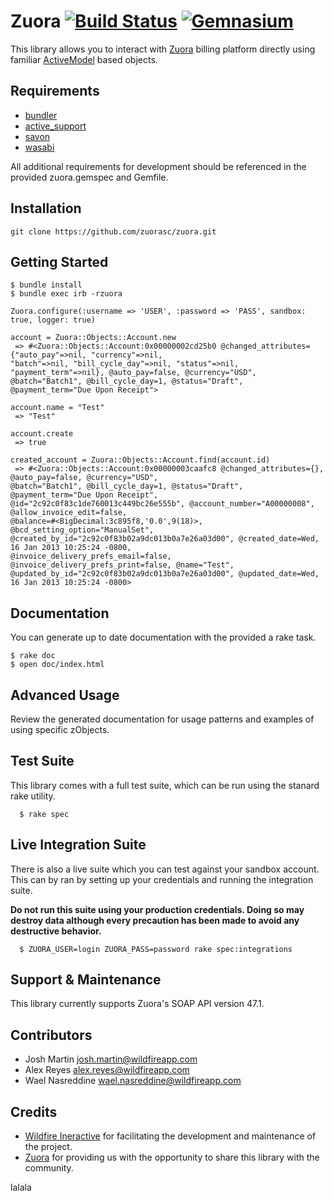 # Zuora [![Build Status](https://secure.travis-ci.org/wildfireapp/zuora.png?branch=master)](http://travis-ci.org/wildfireapp/zuora) [![Gemnasium](https://gemnasium.com/wildfireapp/zuora.png)](https://gemnasium.com/wildfireapp/zuora)

This library allows you to interact with [Zuora](http://www.zuora.com) billing platform directly using 
familiar [ActiveModel](https://github.com/rails/rails/tree/master/activemodel) based objects.

## Requirements
  * [bundler](https://github.com/carlhuda/bundler)
  * [active_support](https://github.com/rails/rails/tree/master/activesupport)
  * [savon](https://github.com/rubiii/savon)
  * [wasabi](https://github.com/rubiii/wasabi)

All additional requirements for development should be referenced in the provided zuora.gemspec and Gemfile.

## Installation

    git clone https://github.com/zuorasc/zuora.git

## Getting Started

    $ bundle install
    $ bundle exec irb -rzuora

    Zuora.configure(:username => 'USER', :password => 'PASS', sandbox: true, logger: true)
      
    account = Zuora::Objects::Account.new
     => #<Zuora::Objects::Account:0x00000002cd25b0 @changed_attributes={"auto_pay"=>nil, "currency"=>nil, 
    "batch"=>nil, "bill_cycle_day"=>nil, "status"=>nil, "payment_term"=>nil}, @auto_pay=false, @currency="USD",
    @batch="Batch1", @bill_cycle_day=1, @status="Draft", @payment_term="Due Upon Receipt">
    
    account.name = "Test"
     => "Test"
     
    account.create
     => true
    
    created_account = Zuora::Objects::Account.find(account.id)
     => #<Zuora::Objects::Account:0x00000003caafc8 @changed_attributes={}, @auto_pay=false, @currency="USD", 
    @batch="Batch1", @bill_cycle_day=1, @status="Draft", @payment_term="Due Upon Receipt", 
    @id="2c92c0f83c1de760013c449bc26e555b", @account_number="A00000008", @allow_invoice_edit=false, 
    @balance=#<BigDecimal:3c895f8,'0.0',9(18)>, @bcd_setting_option="ManualSet", 
    @created_by_id="2c92c0f83b02a9dc013b0a7e26a03d00", @created_date=Wed, 16 Jan 2013 10:25:24 -0800, 
    @invoice_delivery_prefs_email=false, @invoice_delivery_prefs_print=false, @name="Test", 
    @updated_by_id="2c92c0f83b02a9dc013b0a7e26a03d00", @updated_date=Wed, 16 Jan 2013 10:25:24 -0800>

## Documentation
  You can generate up to date documentation with the provided a rake task.

    $ rake doc
    $ open doc/index.html

## Advanced Usage
  Review the generated documentation for usage patterns and examples of using specific zObjects.

## Test Suite
  This library comes with a full test suite, which can be run using the stanard rake utility.

      $ rake spec

## Live Integration Suite
  There is also a live suite which you can test against your sandbox account.
  This can by ran by setting up your credentials and running the integration suite.

  **Do not run this suite using your production credentials. Doing so may destroy
  data although every precaution has been made to avoid any destructive behavior.**

      $ ZUORA_USER=login ZUORA_PASS=password rake spec:integrations

## Support & Maintenance
  This library currently supports Zuora's SOAP API version 47.1.

## Contributors
  * Josh Martin <josh.martin@wildfireapp.com>
  * Alex Reyes <alex.reyes@wildfireapp.com>
  * Wael Nasreddine <wael.nasreddine@wildfireapp.com>

## Credits
  * [Wildfire Ineractive](http://www.wildfireapp.com) for facilitating the development and maintenance of the project.
  * [Zuora](http://www.zuora.com) for providing us with the opportunity to share this library with the community.

lalala
